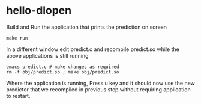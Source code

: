 # hello-dlopen
Build and Run the application that prints the prediction on screen
```
make run
```

In a different window edit predict.c and recompile predict.so while the above applications is still running
```
emacs predict.c # make changes as required
rm -f obj/predict.so ; make obj/predict.so
```

Where the application is running, Press u key and it should now use the new predictor that we recompiled in previous step without requiring application to restart.

